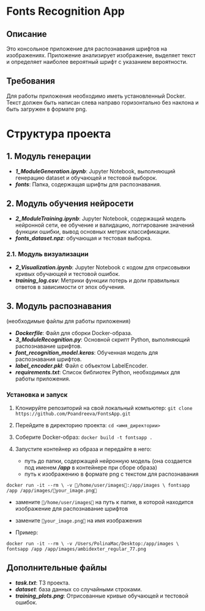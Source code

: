 # Fonts Recognition App
## Описание
Это консольное приложение для распознавания шрифтов на изображениях. Приложение анализирует изображение, выделяет текст и определяет наиболее вероятный шрифт с указанием вероятности.

## Требования
Для работы приложения необходимо иметь установленный Docker. Текст должен быть написан слева направо горизонтально без наклона и быть загружен в формате png.

# Структура проекта 
## 1. Модуль генерации
- ***1_ModuleGeneration.ipynb***: Jupyter Notebook, выполняющий генерацию dataset и обучающей и тестовой выборок.
- ***fonts***: Папка, содержащая шрифты для распознавания.

## 2. Модуль обучения нейросети
- ***2_ModuleTraining.ipynb***: Jupyter Notebook, содержащий модель нейронной сети, ее обучение и валидацию, логгирование значений функции ошибки, вывод основных метрик классификации.
- ***fonts_dataset.npz***: обучающая и тестовая выборка.

### 2.1. Модуль визуализации
- ***2_Visualization.ipynb***: Jupyter Notebook с кодом для отрисовывки кривых обучающей и тестовой ошибок.
- ***training_log.csv***: Метрики функции потерь и доли правильных ответов в зависимости от эпох обучения.

## 3. Модуль распознавания
(необходимые файлы для работы приложения)
- ***Dockerfile***: Файл для сборки Docker-образа.
- ***3_ModuleRecognition.py***: Основной скрипт Python, выполняющий распознавание шрифтов.
- ***font_recognition_model.keras***: Обученная модель для распознавания шрифтов.
- ***label_encoder.pkl***: Файл с объектом LabelEncoder.
- ***requirements.txt***: Список библиотек Python, необходимых для работы приложения.

### Установка и запуск
1. Клонируйте репозиторий на свой локальный компьютер:
`git clone https://github.com/Poandreeva/FontsApp.git`

2. Перейдите в директорию проекта: 
`cd <имя_директории>`

3. Соберите Docker-образ:
`docker build -t fontsapp .`

4. Запустите контейнер из образа и передайте в него:
   * путь до папки, содержащей нейронную модель (она создается под именем ***/app*** в контейнере при сборе образа)
   * путь к изображению в формате png с текстом для распознавания

`docker run -it --rm \
-v 🔴/home/user/images🔴:/app/images \
fontsapp /app /app/images/🔴your_image.png🔴`

   * замените `🔴/home/user/images🔴` на путь к папке, в которой находится изображение для распознавание шрифтов 
   * замените `🔴your_image.png🔴` на имя изображения

* Пример:

`docker run -it --rm \
-v /Users/PolinaMac/Desktop:/app/images \
fontsapp /app /app/images/ambidexter_regular_77.png`

## Дополнительные файлы
- ***task.txt***: ТЗ проекта.
- ***dataset***: база данных со случайными строками.
- ***training_plots.png***: Отрисованные кривые обучающей и тестовой ошибок.

